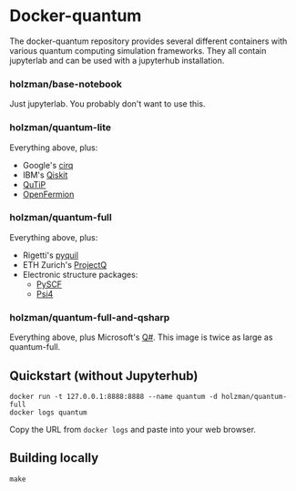 # Docker-quantum

The docker-quantum repository provides several different containers with various
quantum computing simulation frameworks. They all contain jupyterlab and can be used
with a jupyterhub installation.

### holzman/base-notebook

Just jupyterlab. You probably don't want to use this.

### holzman/quantum-lite

Everything above, plus:

* Google's [cirq](https://github.com/quantumlib/cirq)
* IBM's [Qiskit](https://qiskit.org)
* [QuTiP](https://qutip.org)
* [OpenFermion](https://github.com/quantumlib/OpenFermion)


### holzman/quantum-full

Everything above, plus:

* Rigetti's [pyquil](https://github.com/rigetticomputing/pyquil)
* ETH Zurich's [ProjectQ](https://projectq.ch)
* Electronic structure packages:
    * [PySCF](https://github.com/sunqm/pyscf)
	* [Psi4](https://www.psicode.org)

### holzman/quantum-full-and-qsharp

Everything above, plus Microsoft's [Q#](https://docs.microsoft.com/en-us/quantum/). This image is twice as large as quantum-full.

## Quickstart (without Jupyterhub)

```
docker run -t 127.0.0.1:8888:8888 --name quantum -d holzman/quantum-full
docker logs quantum
```

Copy the URL from `docker logs` and paste into your web browser.

## Building locally

```
make
```






